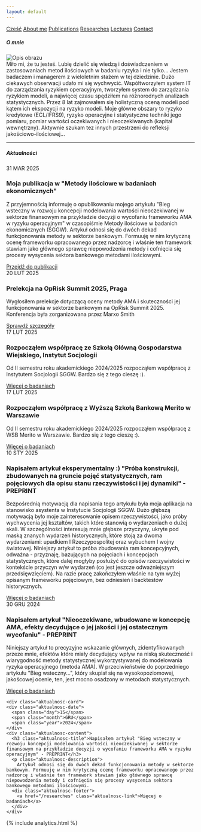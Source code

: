 ```yaml
---
layout: default
---
```

<div id="myMenu">
  <a href="/" class="menu-option">Cześć</a>
  <a href="/about" class="menu-option">About me</a>
  <a href="/publications" class="menu-option">Publications</a>
  <a href="/researches" class="menu-option">Researches</a>
  <a href="/conferences" class="menu-option">Lectures</a>
  <a href="/contact" class="menu-option">Contact</a>
</div>

<div class="square"></div>
<div class="square1"></div>
<div class="square2"></div>
<div class="square-big"></div>


##### O mnie

<!-- Dodajemy pozycjonowany obraz -->
<div class="positioned-image">
  <img src="/assets/images/Maciej Buczak-zdjęcie4.jpg" alt="Opis obrazu">
</div>
Miło mi, że tu jesteś. Lubię dzielić się wiedzą i doświadczeniem w zastosowaniach metod ilościowych w badaniu ryzyka i nie tylko... Jestem badaczem i managerem z wieloletnim stażem w tej dziedzinie. Dużo ciekawych obserwacji udało mi się wychwycić. Współtworzyłem system IT do zarządzania ryzykiem operacyjnym, tworzyłem system do zarządzania ryzykiem modeli, a najwięcej czasu spędziłem na różnorodnych analizach statystycznych. Przez 8 lat zajmowałem się holistyczną oceną modeli pod kątem ich ekspozycji na ryzyko modeli. Moje główne obszary to ryzyko kredytowe (ECL/IFRS9), ryzyko operacyjne i statystyczne techniki jego pomiaru, pomiar wartości oczekiwanych i nieoczekiwanych (kapitał wewnętrzny). Aktywnie szukam tez innych przestrzeni do refleksji jakościowo-ilościowej...

<hr>

##### Aktualności

<div class="aktualnosci-container">
  <!-- Aktualne wydarzenie -->
  <div class="aktualnosc-card">
    <div class="aktualnosc-date">
      <span class="day">31</span>
      <span class="month">MAR</span>
      <span class="year">2025</span>
    </div>
    <div class="aktualnosc-content">
      <h3 class="aktualnosc-title">Moja publikacja w "Metody ilościowe w badaniach ekonomicznych"</h3>
      <p class="aktualnosc-description">
        Z przyjemnością informuję o opublikowaniu mojego artykułu "Bieg wsteczny w rozwoju koncepcji modelowania wartości nieoczekiwanej w sektorze finansowym na przykładzie decyzji o wycofaniu frameworku AMA w ryzyku operacyjnym" w czasopiśmie Metody ilościowe w badanich ekonomicznych (SGGW). Artykuł odnosi się do dwóch dekad funkcjonowania metody w sektorze bankowym. Formuuję w nim krytyczną ocenę frameworku opracowanego przez nadzorcę i właśnie ten framework stawiam jako głównego sprawcę niepowodzenia metody i cofnięcia się procesy wysycenia sektora bankowego metodami ilościowymi.
      </p>
      <div class="aktualnosc-footer">
        <a href="/publications" class="aktualnosc-link">Przejdź do publikacji</a>
      </div>
    </div>
  </div>

  <!-- Nadchodzące wydarzenie -->
  <div class="aktualnosc-card">
    <div class="aktualnosc-date">
      <span class="day">20</span>
      <span class="month">LUT</span>
      <span class="year">2025</span>
    </div>
    <div class="aktualnosc-content">
      <h3 class="aktualnosc-title">Prelekcja na OpRisk Summit 2025, Praga</h3>
      <p class="aktualnosc-description">
        Wygłosiłem prelekcje dotyczącą oceny metody AMA i skuteczności jej funkcjonowania w sektorze bankowym na OpRisk Summit 2025. Konferencja była zorganizowana przez Marxo Smith
      </p>
      <div class="aktualnosc-footer">
        <a href="/conferences" class="aktualnosc-link">Sprawdź szczegóły</a>
      </div>
    </div>
  </div>

  <div class="aktualnosc-card">
    <div class="aktualnosc-date">
      <span class="day">17</span>
      <span class="month">LUT</span>
      <span class="year">2025</span>
    </div>
    <div class="aktualnosc-content">
      <h3 class="aktualnosc-title">Rozpocząłem współpracę ze Szkołą Główną Gospodarstwa Wiejskiego, Instytut Socjologii</h3>
      <p class="aktualnosc-description">
        Od II semestru roku akademickiego 2024/2025 rozpocząłem współpracę z Instytutem Socjologii SGGW. Bardzo się z tego cieszę :).
      </p>
      <div class="aktualnosc-footer">
        <a href="/researches" class="aktualnosc-link">Więcej o badaniach</a>
      </div>
    </div>
  </div>


  <div class="aktualnosc-card">
    <div class="aktualnosc-date">
      <span class="day">17</span>
      <span class="month">LUT</span>
      <span class="year">2025</span>
    </div>
    <div class="aktualnosc-content">
      <h3 class="aktualnosc-title">Rozpocząłem współpracę z Wyższą Szkołą Bankową Merito w Warszawie</h3>
      <p class="aktualnosc-description">
        Od II semestru roku akademickiego 2024/2025 rozpocząłem współpracę z WSB Merito w Warszawie. Bardzo się z tego cieszę :).
      </p>
      <div class="aktualnosc-footer">
        <a href="/researches" class="aktualnosc-link">Więcej o badaniach</a>
      </div>
    </div>
  </div>

  <div class="aktualnosc-card">
    <div class="aktualnosc-date">
      <span class="day">10</span>
      <span class="month">STY</span>
      <span class="year">2025</span>
    </div>
    <div class="aktualnosc-content">
      <h3 class="aktualnosc-title">Napisałem artykuł eksperymentalny :) "Próba konstrukcji, zbudowanych na gruncie pojęć statystycznych, ram pojęciowych dla opisu stanu rzeczywistości i jej dynamiki" - PREPRINT</h3>
      <p class="aktualnosc-description">
        Bezpośrednią motywacją dla napisania tego artykułu była moja aplikacja na stanowisko asystenta w Instytucie Socjologii SGGW. Dużo głębszą motywacją było moje zainteresowanie opisem rzeczywistości, jako próby wychwycenia jej kształtów, takich które stanowią o wydarzeniach o dużej skali. W szczególności interesują mnie głębsze przyczyny, ukryte pod maską znanych wydarzeń historycznych, które stoją za dwoma wydarzeniami: upadkiem I Rzeczypospolitej oraz wybuchem I wojny światowej. Niniejszy artykuł to próba zbudowania ram koncepcyjnych, odważna - przyznaję, bazujących na pojęciach i koncepcjach statystycznych, które dalej mogłyby posłużyć do opisów rzeczywistości w kontekście przyczyn w/w wydarzeń (co jest jeszcze odważniejszym przedsięwzięciem). Na razie pracę zakończyłem właśnie na tym wyżej opisanym frameworku pojęciowym, bez odniesień i backtestów historycznych.
      </p>
      <div class="aktualnosc-footer">
        <a href="/researches" class="aktualnosc-link">Więcej o badaniach</a>
      </div>
    </div>
  </div>


  <!-- Współpraca badawcza -->
  <div class="aktualnosc-card">
    <div class="aktualnosc-date">
      <span class="day">30</span>
      <span class="month">GRU</span>
      <span class="year">2024</span>
    </div>
    <div class="aktualnosc-content">
      <h3 class="aktualnosc-title">Napisałem artykuł "Nieoczekiwane, wbudowane w koncepcję AMA, efekty decydujące o jej jakości i jej ostatecznym wycofaniu" - PREPRINT</h3>
      <p class="aktualnosc-description">
        Niniejszy artykuł to precyzyjne wskazanie głównych, zidentyfikowanych przeze mnie, efektów które miały decydujący wpływ na niską skuteczność i wiarygodność metody statystycznej wykorzystywanej do modelowania ryzyka operacyjnego (metoda AMA). W przeciwieństwie do poprzedniego artykułu "Bieg wsteczny...", który skupiał się na wysokopoziomowej, jakoścowej ocenie, ten, jest mocno osadzony w metodach statystycznych.
      </p>
      <div class="aktualnosc-footer">
        <a href="/researches" class="aktualnosc-link">Więcej o badaniach</a>
      </div>
    </div>
  </div>


    <div class="aktualnosc-card">
    <div class="aktualnosc-date">
      <span class="day">15</span>
      <span class="month">GRU</span>
      <span class="year">2024</span>
    </div>
    <div class="aktualnosc-content">
      <h3 class="aktualnosc-title">Napisałem artykuł "Bieg wsteczny w rozwoju koncepcji modelowania wartości nieoczekiwanej w sektorze finansowym na przykładzie decyzji o wycofaniu frameworku AMA w ryzyku operacyjnym" - PREPRINT</h3>
      <p class="aktualnosc-description">
        Artykuł odnosi się do dwóch dekad funkcjonowania metody w sektorze bankowym. Formuuję w nim krytyczną ocenę frameworku opracowanego przez nadzorcę i właśnie ten framework stawiam jako głównego sprawcę niepowodzenia metody i cofnięcia się procesy wysycenia sektora bankowego metodami ilościowymi.
      <div class="aktualnosc-footer">
        <a href="/researches" class="aktualnosc-link">Więcej o badaniach</a>
      </div>
    </div>
  </div>
</div>

{% include analytics.html %}
